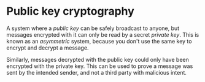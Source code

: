 # Public key cryptography

A system where a *public key* can be safely broadcast to anyone, but messages encrypted with it can only be read by a secret *private key*.
This is known as an *asymmetric* system, because you don't use the same key to encrypt and decrypt a message.

Similarly, messages decrypted with the public key could only have been encrypted with the private key.
This can be used to prove a message was sent by the intended sender, and not a third party with malicious intent.
